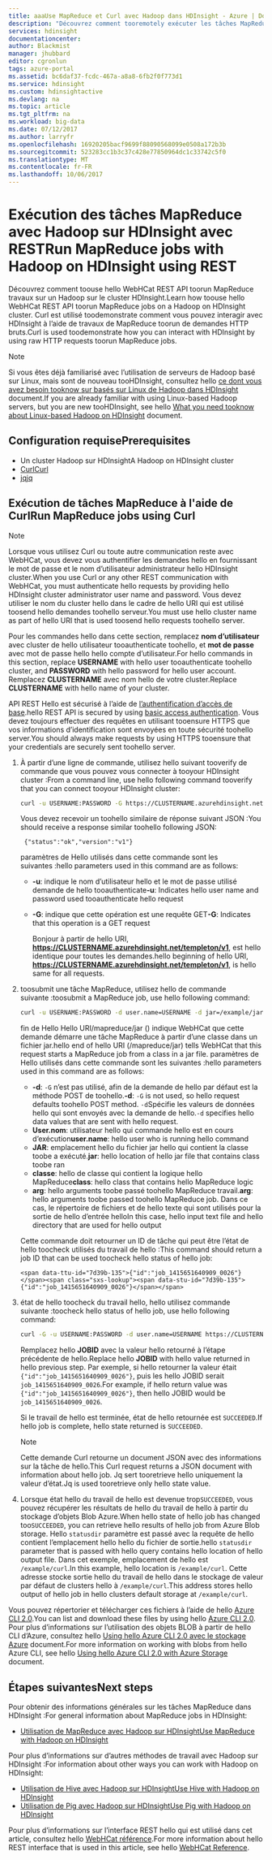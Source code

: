 ```yaml
---
title: aaaUse MapReduce et Curl avec Hadoop dans HDInsight - Azure | Documents Microsoft
description: "Découvrez comment tooremotely exécuter les tâches MapReduce avec Hadoop dans HDInsight à l’aide de Curl."
services: hdinsight
documentationcenter: 
author: Blackmist
manager: jhubbard
editor: cgronlun
tags: azure-portal
ms.assetid: bc6daf37-fcdc-467a-a8a8-6fb2f0f773d1
ms.service: hdinsight
ms.custom: hdinsightactive
ms.devlang: na
ms.topic: article
ms.tgt_pltfrm: na
ms.workload: big-data
ms.date: 07/12/2017
ms.author: larryfr
ms.openlocfilehash: 16920205bacf9699f88090568099e0508a172b3b
ms.sourcegitcommit: 523283cc1b3c37c428e77850964dc1c33742c5f0
ms.translationtype: MT
ms.contentlocale: fr-FR
ms.lasthandoff: 10/06/2017
---
```

# <a name="run-mapreduce-jobs-with-hadoop-on-hdinsight-using-rest"></a><span data-ttu-id="7d39b-103">Exécution des tâches MapReduce avec Hadoop sur HDInsight avec REST</span><span class="sxs-lookup"><span data-stu-id="7d39b-103">Run MapReduce jobs with Hadoop on HDInsight using REST</span></span>

<span data-ttu-id="7d39b-104">Découvrez comment toouse hello WebHCat REST API toorun MapReduce travaux sur un Hadoop sur le cluster HDInsight.</span><span class="sxs-lookup"><span data-stu-id="7d39b-104">Learn how toouse hello WebHCat REST API toorun MapReduce jobs on a Hadoop on HDInsight cluster.</span></span> <span data-ttu-id="7d39b-105">Curl est utilisé toodemonstrate comment vous pouvez interagir avec HDInsight à l’aide de travaux de MapReduce toorun de demandes HTTP bruts.</span><span class="sxs-lookup"><span data-stu-id="7d39b-105">Curl is used toodemonstrate how you can interact with HDInsight by using raw HTTP requests toorun MapReduce jobs.</span></span>

> [!NOTE]
> <span data-ttu-id="7d39b-106">Si vous êtes déjà familiarisé avec l’utilisation de serveurs de Hadoop basé sur Linux, mais sont de nouveau tooHDInsight, consultez hello [ce dont vous avez besoin tooknow sur basés sur Linux de Hadoop dans HDInsight](hdinsight-hadoop-linux-information.md) document.</span><span class="sxs-lookup"><span data-stu-id="7d39b-106">If you are already familiar with using Linux-based Hadoop servers, but you are new tooHDInsight, see hello [What you need tooknow about Linux-based Hadoop on HDInsight](hdinsight-hadoop-linux-information.md) document.</span></span>


## <span data-ttu-id="7d39b-107"><a id="prereq"></a>Configuration requise</span><span class="sxs-lookup"><span data-stu-id="7d39b-107"><a id="prereq"></a>Prerequisites</span></span>

* <span data-ttu-id="7d39b-108">Un cluster Hadoop sur HDInsight</span><span class="sxs-lookup"><span data-stu-id="7d39b-108">A Hadoop on HDInsight cluster</span></span>
* [<span data-ttu-id="7d39b-109">Curl</span><span class="sxs-lookup"><span data-stu-id="7d39b-109">Curl</span></span>](http://curl.haxx.se/)
* [<span data-ttu-id="7d39b-110">jq</span><span class="sxs-lookup"><span data-stu-id="7d39b-110">jq</span></span>](http://stedolan.github.io/jq/)

## <span data-ttu-id="7d39b-111"><a id="curl"></a>Exécution de tâches MapReduce à l'aide de Curl</span><span class="sxs-lookup"><span data-stu-id="7d39b-111"><a id="curl"></a>Run MapReduce jobs using Curl</span></span>

> [!NOTE]
> <span data-ttu-id="7d39b-112">Lorsque vous utilisez Curl ou toute autre communication reste avec WebHCat, vous devez vous authentifier les demandes hello en fournissant le mot de passe et le nom d’utilisateur administrateur hello HDInsight cluster.</span><span class="sxs-lookup"><span data-stu-id="7d39b-112">When you use Curl or any other REST communication with WebHCat, you must authenticate hello requests by providing hello HDInsight cluster administrator user name and password.</span></span> <span data-ttu-id="7d39b-113">Vous devez utiliser le nom du cluster hello dans le cadre de hello URI qui est utilisé toosend hello demandes toohello serveur.</span><span class="sxs-lookup"><span data-stu-id="7d39b-113">You must use hello cluster name as part of hello URI that is used toosend hello requests toohello server.</span></span>
>
> <span data-ttu-id="7d39b-114">Pour les commandes hello dans cette section, remplacez **nom d’utilisateur** avec cluster de hello utilisateur tooauthenticate toohello, et **mot de passe** avec mot de passe hello hello compte d’utilisateur.</span><span class="sxs-lookup"><span data-stu-id="7d39b-114">For hello commands in this section, replace **USERNAME** with hello user tooauthenticate toohello cluster, and **PASSWORD** with hello password for hello user account.</span></span> <span data-ttu-id="7d39b-115">Remplacez **CLUSTERNAME** avec nom hello de votre cluster.</span><span class="sxs-lookup"><span data-stu-id="7d39b-115">Replace **CLUSTERNAME** with hello name of your cluster.</span></span>
>
> <span data-ttu-id="7d39b-116">API REST Hello est sécurisé à l’aide de [l’authentification d’accès de base](http://en.wikipedia.org/wiki/Basic_access_authentication).</span><span class="sxs-lookup"><span data-stu-id="7d39b-116">hello REST API is secured by using [basic access authentication](http://en.wikipedia.org/wiki/Basic_access_authentication).</span></span> <span data-ttu-id="7d39b-117">Vous devez toujours effectuer des requêtes en utilisant tooensure HTTPS que vos informations d’identification sont envoyées en toute sécurité toohello server.</span><span class="sxs-lookup"><span data-stu-id="7d39b-117">You should always make requests by using HTTPS tooensure that your credentials are securely sent toohello server.</span></span>


1. <span data-ttu-id="7d39b-118">À partir d’une ligne de commande, utilisez hello suivant tooverify de commande que vous pouvez vous connecter à tooyour HDInsight cluster :</span><span class="sxs-lookup"><span data-stu-id="7d39b-118">From a command line, use hello following command tooverify that you can connect tooyour HDInsight cluster:</span></span>

    ```bash
    curl -u USERNAME:PASSWORD -G https://CLUSTERNAME.azurehdinsight.net/templeton/v1/status
    ```

    <span data-ttu-id="7d39b-119">Vous devez recevoir un toohello similaire de réponse suivant JSON :</span><span class="sxs-lookup"><span data-stu-id="7d39b-119">You should receive a response similar toohello following JSON:</span></span>

        {"status":"ok","version":"v1"}

    <span data-ttu-id="7d39b-120">paramètres de Hello utilisés dans cette commande sont les suivantes :</span><span class="sxs-lookup"><span data-stu-id="7d39b-120">hello parameters used in this command are as follows:</span></span>

   * <span data-ttu-id="7d39b-121">**-u**: indique le nom d’utilisateur hello et le mot de passe utilisé demande de hello tooauthenticate</span><span class="sxs-lookup"><span data-stu-id="7d39b-121">**-u**: Indicates hello user name and password used tooauthenticate hello request</span></span>
   * <span data-ttu-id="7d39b-122">**-G**: indique que cette opération est une requête GET</span><span class="sxs-lookup"><span data-stu-id="7d39b-122">**-G**: Indicates that this operation is a GET request</span></span>

     <span data-ttu-id="7d39b-123">Bonjour à partir de hello URI, **https://CLUSTERNAME.azurehdinsight.net/templeton/v1**, est hello identique pour toutes les demandes.</span><span class="sxs-lookup"><span data-stu-id="7d39b-123">hello beginning of hello URI, **https://CLUSTERNAME.azurehdinsight.net/templeton/v1**, is hello same for all requests.</span></span>

2. <span data-ttu-id="7d39b-124">toosubmit une tâche MapReduce, utilisez hello de commande suivante :</span><span class="sxs-lookup"><span data-stu-id="7d39b-124">toosubmit a MapReduce job, use hello following command:</span></span>

    ```bash
    curl -u USERNAME:PASSWORD -d user.name=USERNAME -d jar=/example/jars/hadoop-mapreduce-examples.jar -d class=wordcount -d arg=/example/data/gutenberg/davinci.txt -d arg=/example/data/CurlOut https://CLUSTERNAME.azurehdinsight.net/templeton/v1/mapreduce/jar
    ```

    <span data-ttu-id="7d39b-125">fin de Hello Hello URI/mapreduce/jar () indique WebHCat que cette demande démarre une tâche MapReduce à partir d’une classe dans un fichier jar.</span><span class="sxs-lookup"><span data-stu-id="7d39b-125">hello end of hello URI (/mapreduce/jar) tells WebHCat that this request starts a MapReduce job from a class in a jar file.</span></span> <span data-ttu-id="7d39b-126">paramètres de Hello utilisés dans cette commande sont les suivantes :</span><span class="sxs-lookup"><span data-stu-id="7d39b-126">hello parameters used in this command are as follows:</span></span>

   * <span data-ttu-id="7d39b-127">**-d**: `-G` n’est pas utilisé, afin de la demande de hello par défaut est la méthode POST de toohello.</span><span class="sxs-lookup"><span data-stu-id="7d39b-127">**-d**: `-G` is not used, so hello request defaults toohello POST method.</span></span> <span data-ttu-id="7d39b-128">`-d`Spécifie les valeurs de données hello qui sont envoyés avec la demande de hello.</span><span class="sxs-lookup"><span data-stu-id="7d39b-128">`-d` specifies hello data values that are sent with hello request.</span></span>
    * <span data-ttu-id="7d39b-129">**User.nom**: utilisateur hello qui commande hello est en cours d’exécution</span><span class="sxs-lookup"><span data-stu-id="7d39b-129">**user.name**: hello user who is running hello command</span></span>
    * <span data-ttu-id="7d39b-130">**JAR**: emplacement hello du fichier jar hello qui contient la classe toobe a exécuté.</span><span class="sxs-lookup"><span data-stu-id="7d39b-130">**jar**: hello location of hello jar file that contains class toobe ran</span></span>
    * <span data-ttu-id="7d39b-131">**classe**: hello de classe qui contient la logique hello MapReduce</span><span class="sxs-lookup"><span data-stu-id="7d39b-131">**class**: hello class that contains hello MapReduce logic</span></span>
    * <span data-ttu-id="7d39b-132">**arg**: hello arguments toobe passé toohello MapReduce travail.</span><span class="sxs-lookup"><span data-stu-id="7d39b-132">**arg**: hello arguments toobe passed toohello MapReduce job.</span></span> <span data-ttu-id="7d39b-133">Dans ce cas, le répertoire de fichiers et de hello texte qui sont utilisés pour la sortie de hello d’entrée hello</span><span class="sxs-lookup"><span data-stu-id="7d39b-133">In this case, hello input text file and hello directory that are used for hello output</span></span>

     <span data-ttu-id="7d39b-134">Cette commande doit retourner un ID de tâche qui peut être l’état de hello toocheck utilisés du travail de hello :</span><span class="sxs-lookup"><span data-stu-id="7d39b-134">This command should return a job ID that can be used toocheck hello status of hello job:</span></span>

       <span data-ttu-id="7d39b-135">{"id":"job_1415651640909_0026"}</span><span class="sxs-lookup"><span data-stu-id="7d39b-135">{"id":"job_1415651640909_0026"}</span></span>

3. <span data-ttu-id="7d39b-136">état de hello toocheck du travail hello, hello utilisez commande suivante :</span><span class="sxs-lookup"><span data-stu-id="7d39b-136">toocheck hello status of hello job, use hello following command:</span></span>

    ```bash
    curl -G -u USERNAME:PASSWORD -d user.name=USERNAME https://CLUSTERNAME.azurehdinsight.net/templeton/v1/jobs/JOBID | jq .status.state
    ```

    <span data-ttu-id="7d39b-137">Remplacez hello **JOBID** avec la valeur hello retourné à l’étape précédente de hello.</span><span class="sxs-lookup"><span data-stu-id="7d39b-137">Replace hello **JOBID** with hello value returned in hello previous step.</span></span> <span data-ttu-id="7d39b-138">Par exemple, si hello retourner la valeur était `{"id":"job_1415651640909_0026"}`, puis les hello JOBID serait `job_1415651640909_0026`.</span><span class="sxs-lookup"><span data-stu-id="7d39b-138">For example, if hello return value was `{"id":"job_1415651640909_0026"}`, then hello JOBID would be `job_1415651640909_0026`.</span></span>

    <span data-ttu-id="7d39b-139">Si le travail de hello est terminée, état de hello retournée est `SUCCEEDED`.</span><span class="sxs-lookup"><span data-stu-id="7d39b-139">If hello job is complete, hello state returned is `SUCCEEDED`.</span></span>

   > [!NOTE]
   > <span data-ttu-id="7d39b-140">Cette demande Curl retourne un document JSON avec des informations sur la tâche de hello.</span><span class="sxs-lookup"><span data-stu-id="7d39b-140">This Curl request returns a JSON document with information about hello job.</span></span> <span data-ttu-id="7d39b-141">Jq sert tooretrieve hello uniquement la valeur d’état.</span><span class="sxs-lookup"><span data-stu-id="7d39b-141">Jq is used tooretrieve only hello state value.</span></span>

4. <span data-ttu-id="7d39b-142">Lorsque état hello du travail de hello est devenue trop`SUCCEEDED`, vous pouvez récupérer les résultats de hello du travail de hello à partir du stockage d’objets Blob Azure.</span><span class="sxs-lookup"><span data-stu-id="7d39b-142">When hello state of hello job has changed too`SUCCEEDED`, you can retrieve hello results of hello job from Azure Blob storage.</span></span> <span data-ttu-id="7d39b-143">Hello `statusdir` paramètre est passé avec la requête de hello contient l’emplacement hello hello du fichier de sortie.</span><span class="sxs-lookup"><span data-stu-id="7d39b-143">hello `statusdir` parameter that is passed with hello query contains hello location of hello output file.</span></span> <span data-ttu-id="7d39b-144">Dans cet exemple, emplacement de hello est `/example/curl`.</span><span class="sxs-lookup"><span data-stu-id="7d39b-144">In this example, hello location is `/example/curl`.</span></span> <span data-ttu-id="7d39b-145">Cette adresse stocke sortie hello du travail de hello dans le stockage de valeur par défaut de clusters hello à `/example/curl`.</span><span class="sxs-lookup"><span data-stu-id="7d39b-145">This address stores hello output of hello job in hello clusters default storage at `/example/curl`.</span></span>

<span data-ttu-id="7d39b-146">Vous pouvez répertorier et télécharger ces fichiers à l’aide de hello [Azure CLI 2.0](https://docs.microsoft.com/cli/azure/install-azure-cli).</span><span class="sxs-lookup"><span data-stu-id="7d39b-146">You can list and download these files by using hello [Azure CLI 2.0](https://docs.microsoft.com/cli/azure/install-azure-cli).</span></span> <span data-ttu-id="7d39b-147">Pour plus d’informations sur l’utilisation des objets BLOB à partir de hello CLI d’Azure, consultez hello [Using hello Azure CLI 2.0 avec le stockage Azure](../storage/common/storage-azure-cli.md#create-and-manage-blobs) document.</span><span class="sxs-lookup"><span data-stu-id="7d39b-147">For more information on working with blobs from hello Azure CLI, see hello [Using hello Azure CLI 2.0 with Azure Storage](../storage/common/storage-azure-cli.md#create-and-manage-blobs) document.</span></span>

## <span data-ttu-id="7d39b-148"><a id="nextsteps"></a>Étapes suivantes</span><span class="sxs-lookup"><span data-stu-id="7d39b-148"><a id="nextsteps"></a>Next steps</span></span>

<span data-ttu-id="7d39b-149">Pour obtenir des informations générales sur les tâches MapReduce dans HDInsight :</span><span class="sxs-lookup"><span data-stu-id="7d39b-149">For general information about MapReduce jobs in HDInsight:</span></span>

* [<span data-ttu-id="7d39b-150">Utilisation de MapReduce avec Hadoop sur HDInsight</span><span class="sxs-lookup"><span data-stu-id="7d39b-150">Use MapReduce with Hadoop on HDInsight</span></span>](hdinsight-use-mapreduce.md)

<span data-ttu-id="7d39b-151">Pour plus d’informations sur d’autres méthodes de travail avec Hadoop sur HDInsight :</span><span class="sxs-lookup"><span data-stu-id="7d39b-151">For information about other ways you can work with Hadoop on HDInsight:</span></span>

* [<span data-ttu-id="7d39b-152">Utilisation de Hive avec Hadoop sur HDInsight</span><span class="sxs-lookup"><span data-stu-id="7d39b-152">Use Hive with Hadoop on HDInsight</span></span>](hdinsight-use-hive.md)
* [<span data-ttu-id="7d39b-153">Utilisation de Pig avec Hadoop sur HDInsight</span><span class="sxs-lookup"><span data-stu-id="7d39b-153">Use Pig with Hadoop on HDInsight</span></span>](hdinsight-use-pig.md)

<span data-ttu-id="7d39b-154">Pour plus d’informations sur l’interface REST hello qui est utilisé dans cet article, consultez hello [WebHCat référence](https://cwiki.apache.org/confluence/display/Hive/WebHCat+Reference).</span><span class="sxs-lookup"><span data-stu-id="7d39b-154">For more information about hello REST interface that is used in this article, see hello [WebHCat Reference](https://cwiki.apache.org/confluence/display/Hive/WebHCat+Reference).</span></span>
